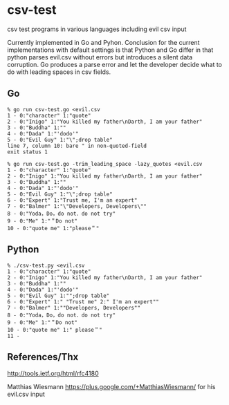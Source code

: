 csv-test
========

csv test programs in various languages including evil csv input

Currently implemented in Go and Pyhon.
Conclusion for the current implementations with default settings is that
Python and Go differ in that python parses evil.csv without errors but
introduces a silent data corruption.
Go produces a parse error and let the developer decide what to do with leading
spaces in csv fields.

Go
--

    % go run csv-test.go <evil.csv                    
    1 - 0:"character" 1:"quote"
    2 - 0:"Inigo" 1:"You killed my father\nDarth, I am your father"
    3 - 0:"Buddha" 1:""
    4 - 0:"Dada" 1:"'dodo'"
    5 - 0:"Evil Guy" 1:"\";drop table"
    line 7, column 10: bare " in non-quoted-field
    exit status 1

    % go run csv-test.go -trim_leading_space -lazy_quotes <evil.csv
    1 - 0:"character" 1:"quote"
    2 - 0:"Inigo" 1:"You killed my father\nDarth, I am your father"
    3 - 0:"Buddha" 1:""
    4 - 0:"Dada" 1:"'dodo'"
    5 - 0:"Evil Guy" 1:"\";drop table"
    6 - 0:"Expert" 1:"Trust me, I'm an expert"
    7 - 0:"Balmer" 1:"\"Developers, Developers\""
    8 - 0:"Yoda，Do，do not．do not try"
    9 - 0:"Me" 1:"＂Do not"
    10 - 0:"quote me" 1:"please＂"

Python
------

    % ./csv-test.py <evil.csv
    1 - 0:"character" 1:"quote"
    2 - 0:"Inigo" 1:"You killed my father\nDarth, I am your father"
    3 - 0:"Buddha" 1:""
    4 - 0:"Dada" 1:"'dodo'"
    5 - 0:"Evil Guy" 1:"";drop table"
    6 - 0:"Expert" 1:" "Trust me" 2:" I'm an expert""
    7 - 0:"Balmer" 1:""Developers, Developers""
    8 - 0:"Yoda，Do，do not．do not try"
    9 - 0:"Me" 1:"＂Do not"
    10 - 0:"quote me" 1:" please＂"
    11 -


References/Thx
--------------

http://tools.ietf.org/html/rfc4180

Matthias Wiesmann https://plus.google.com/+MatthiasWiesmann/ for his evil.csv input
